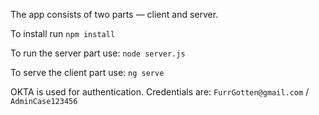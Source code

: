 The app consists of two parts — client and server.

To install run `npm install`

To run the server part use: `node server.js`

To serve the client part use: `ng serve`

OKTA is used for authentication. Credentials are: `FurrGotten@gmail.com` / `AdminCase123456`
